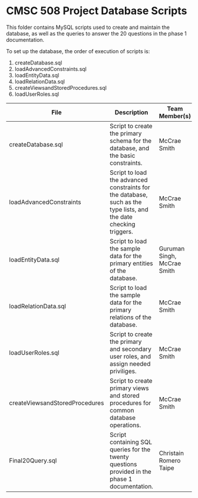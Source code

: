 # CMSC 508 Project Database Scripts

This folder contains MySQL scripts used to create and maintain the database, as well as the queries to answer the 20 questions in the phase 1 documentation.

To set up the database, the order of execution of scripts is:
1. createDatabase.sql
2. loadAdvancedConstraints.sql
3. loadEntityData.sql
4. loadRelationData.sql
5. createViewsandStoredProcedures.sql
6. loadUserRoles.sql

File | Description | Team Member(s)
--- | --- | ---
createDatabase.sql | Script to create the primary schema for the database, and the basic constraints. | McCrae Smith
loadAdvancedConstraints | Script to load the advanced constraints for the database, such as the type lists, and the date checking triggers. | McCrae Smith
loadEntityData.sql | Script to load the sample data for the primary entities of the database. | Guruman Singh, McCrae Smith
loadRelationData.sql | Script to load the sample data for the primary relations of the database. | McCrae Smith
loadUserRoles.sql | Script to create the primary and secondary user roles, and assign needed priviliges. | McCrae Smith
createViewsandStoredProcedures | Script to create primary views and stored procedures for common database operations. | McCrae Smith
Final20Query.sql | Script containing SQL queries for the twenty questions provided in the phase 1 documentation. | Christain Romero Taipe
